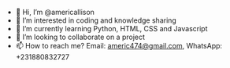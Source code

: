 - 👋 Hi, I’m @americallison
- 👀 I’m interested in coding and knowledge sharing
- 🌱 I’m currently learning Python, HTML, CSS and Javascript
- 💞️ I’m looking to collaborate on a project
- 📫 How to reach me? Email: americ474@gmail.com, WhatsApp: +231880832727

<!---
americallison/americallison is a ✨ special ✨ repository because its `README.md` (this file) appears on your GitHub profile.
You can click the Preview link to take a look at your changes.
--->

